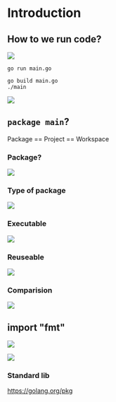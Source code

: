 # Introduction
##  How to we run code?

![](02.01.png)

```
go run main.go
```

```
go build main.go
./main
```

![](02.07.png)

## `package main`?

Package == Project == Workspace

### Package?

![](02.02.png)

### Type of package

![](02.03.png)

### Executable

![](02.04.png)

### Reuseable

![](02.05.png)

### Comparision

![](02.06.png)

## import "fmt"

![](02.08.png)

![](02.09.png)

### Standard lib

https://golang.org/pkg